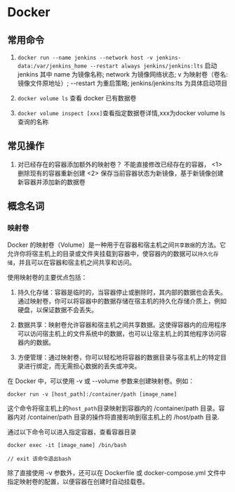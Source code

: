 # Docker

## 常用命令

1. `docker run --name jenkins --network host -v jenkins-data:/var/jenkins_home --restart always jenkins/jenkins:lts` 启动 jenkins 其中 name 为镜像名称; network 为镜像网络状态; v 为映射卷（卷名:镜像文件原地址）; --restart 为重启策略; jenkins/jenkins:lts 为具体启动项目

2. `docker volume ls` 查看 docker 已有数据卷
3. `docker volume inspect [xxx]`查看指定数据卷详情,xxx为docker volume ls查询的名称

## 常见操作

1. 对已经存在的容器添加额外的映射卷？
   不能直接修改已经存在的容器，
   <1> 删除现有的容器重新创建
   <2> 保存当前容器状态为新镜像，基于新镜像创建新容器并添加新的数据卷

## 概念名词

### 映射卷

Docker 的映射卷（Volume）是一种用于在容器和宿主机之间`共享数据`的方法。它允许你将宿主机上的目录或文件夹挂载到容器中，使容器内的数据可以`持久化存储`，并且可以在容器和宿主机之间共享和访问。

使用映射卷的主要优点包括：

1. 持久化存储：容器是临时的，当容器停止或删除时，其内部的数据也会丢失。通过映射卷，你可以将容器中的数据存储在宿主机的持久化存储介质上，例如硬盘，以保证数据不会丢失。

2. 数据共享：映射卷允许容器和宿主机之间共享数据。这使得容器内的应用程序可以访问宿主机上的文件系统中的数据，也可以让宿主机上的其他程序访问容器内的数据。

3. 方便管理：通过映射卷，你可以轻松地将容器的数据目录与宿主机上的特定目录进行绑定，而无需担心数据的丢失或冲突。

在 Docker 中，可以使用 -v 或 --volume 参数来创建映射卷。例如：

```
docker run -v [host_path]:/container/path [image_name]
```

这个命令将宿主机上的`host_path`目录映射到容器内的 /container/path 目录。容器内对 /container/path 目录的操作将直接影响到宿主机上的 /host/path 目录.

通过以下命令可以进入指定容器，查看容器目录

```
docker exec -it [image_name] /bin/bash

// exit 该命令退出bash
```

除了直接使用 -v 参数外，还可以在 Dockerfile 或 docker-compose.yml 文件中指定映射卷的配置，以便容器在创建时自动挂载卷。
